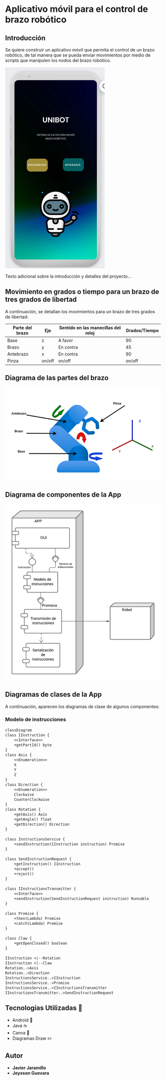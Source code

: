 # Aplicativo móvil para el control de brazo robótico

## Introducción

Se quiere construir un aplicativo móvil que permita el control de un brazo robótico, de tal manera que se pueda enviar movimientos por medio de scripts que manipulen los nodos del brazo robótico.

![Brazo Robótico](./images_readme/unibot.png)

Texto adicional sobre la introducción y detalles del proyecto...

## Movimiento en grados o tiempo para un brazo de tres grados de libertad

A continuación, se detallan los movimientos para un brazo de tres grados de libertad:

| Parte del brazo | Eje | Sentido en las manecillas del reloj | Grados/Tiempo |
| --------------- | --- | ----------------------------------- | ------------- |
| Base            | z   | A favor                             | 90            |
| Brazo           | y   | En contra                           | 45            |
| Antebrazo       | x   | En contra                           | 90            |
| Pinza           | on/off | on/off                             | on/off        |

## Diagrama de las partes del brazo

![Brazo Robótico](./images_readme/brazo.png)

## Diagrama de componentes de la App

![Diagrama de Componentes](./images_readme/mobile-app-components.png)

## Diagramas de clases de la App

A continuación, aparecen los diagramas de clase de algunos componentes:

### Modelo de instrucciones

```mermaid
classDiagram
class IInstruction {
    <<Interface>>
    +getPartId() byte
}
class Axis {
    <<Enumeration>>
    X
    Y
    Z
}
class Direction {
    <<Enumeration>>
    Clockwise
    CounterClockwise
}
class Rotation {
    +getAxis() Axis
    +getAngle() float
    +getDirection() Direction
}

class InstructionsService {
    +sendInstruction(IInstruction instruction) Promise
}

class SendInstructionRequest {
    +getInstruction() IInstruction
    +accept()
    +reject()
}

class IInstructionsTransmitter {
    <<Interface>>
    +sendInstruction(SendInstructionRequest instruction) Runnable
}

class Promise {
    +then(Lambda) Promise
    +catch(Lambda) Promise
}

class Claw {
    +getOpenClosed() boolean
}

IInstruction <|--Rotation
IInstruction <|--Claw
Rotation..>Axis
Rotation..>Direction
InstructionsService..>IInstruction
InstructionsService..>Promise
InstructionsService..>IInstructionsTransmitter
IInstructionsTransmitter..>SendInstructionRequest
```

## Tecnologías Utilizadas 🚀

- Android 📱
- Java ☕
- Canva 🎨
- Diagramas Draw ✏️

## Autor

- **Javier Jaramillo**
- **Jeysson Guevara**
